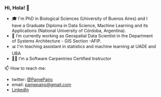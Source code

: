 ### Hi, Hola! 👋

- 🎓 I'm PhD in Biological Sciences (University of Buenos Aires) and I have a Graduate Diploma in Data Science, Machine Learning and its Applications (National University of Córdoba, Argentina).
- 🔭 I’m currently working as Geospatial Data Scientist in the Department of Systems Architecture - GIS Section -AFIP.
- 📊 I'm teaching assistant in statistics and machine learning at UADE and UBA
- 👩‍🏫 I’m a Software Carpentries Certified Instructor

📫 How to reach me: 

- twitter: [@PamePairo](https://twitter.com/PamePairo)
- email: pamepairo@gmail.com
- [LinkedIn](https://www.linkedin.com/in/pamela-e-pairo-5a2004202/)

<!--
**PamelaPairo/PamelaPairo** is a ✨ _special_ ✨ repository because its `README.md` (this file) appears on your GitHub profile.

Here are some ideas to get you started:

- 🔭 I’m currently working on analizing the impact of human activities on biodiversity using taxonomic and functional approach.
- 🌱 I’m currently learning more about RSpatial
- 👯 I’m looking to collaborate on 
- 🤔 I’m looking for help with ...
- 💬 Ask me about ...
- 😄 Pronouns: she/her
- ⚡ Fun fact: ...
-->
